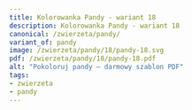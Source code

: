 ```yaml
---
title: Kolorowanka Pandy - wariant 18
description: Kolorowanka Pandy - wariant 18
canonical: /zwierzeta/pandy/
variant_of: pandy
image: /zwierzeta/pandy/18/pandy-18.svg
pdf: /zwierzeta/pandy/18/pandy-18.pdf
alt: "Pokoloruj pandy – darmowy szablon PDF"
tags:
- zwierzeta
- pandy
---
```

